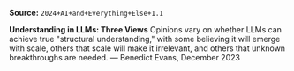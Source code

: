 **Source:** `2024+AI+and+Everything+Else+1.1`

**Understanding in LLMs: Three Views**
Opinions vary on whether LLMs can achieve true "structural understanding," with some believing it will emerge with scale, others that scale will make it irrelevant, and others that unknown breakthroughs are needed. — Benedict Evans, December 2023
